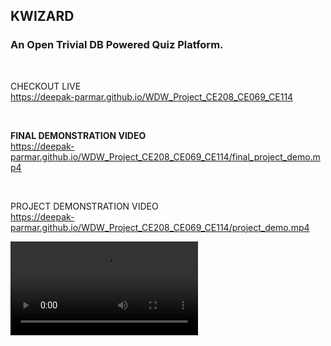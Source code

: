 ## **KWIZARD**
### An Open Trivial DB Powered Quiz Platform.
<br>

CHECKOUT LIVE<br>
https://deepak-parmar.github.io/WDW_Project_CE208_CE069_CE114

<br>

**FINAL DEMONSTRATION VIDEO**
<br>
https://deepak-parmar.github.io/WDW_Project_CE208_CE069_CE114/final_project_demo.mp4

<br>

PROJECT DEMONSTRATION VIDEO<br>
https://deepak-parmar.github.io/WDW_Project_CE208_CE069_CE114/project_demo.mp4


![Demo](https://deepak-parmar.github.io/WDW_Project_CE208_CE069_CE114/project_demo.mp4)
